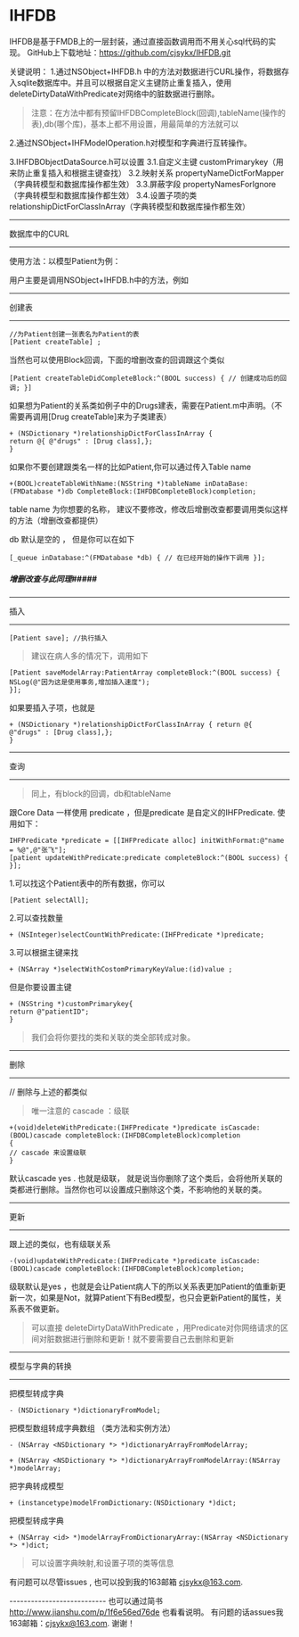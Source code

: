 # IHFDB

IHFDB是基于FMDB上的一层封装，通过直接函数调用而不用关心sql代码的实现。
GitHub上下载地址：https://github.com/cjsykx/IHFDB.git

关键说明：
1.通过NSObject+IHFDB.h 中的方法对数据进行CURL操作，将数据存入sqlite数据库中。并且可以根据自定义主键防止重复插入，使用deleteDirtyDataWithPredicate对网络中的脏数据进行删除。

>注意：在方法中都有预留IHFDBCompleteBlock(回调),tableName(操作的表),db(哪个库)，基本上都不用设置，用最简单的方法就可以

2.通过NSObject+IHFModelOperation.h对模型和字典进行互转操作。

3.IHFDBObjectDataSource.h可以设置
3.1.自定义主键 customPrimarykey（用来防止重复插入和根据主键查找）
3.2.映射关系 propertyNameDictForMapper（字典转模型和数据库操作都生效）
3.3.屏蔽字段 propertyNamesForIgnore（字典转模型和数据库操作都生效）
3.4.设置子项的类 relationshipDictForClassInArray（字典转模型和数据库操作都生效）
****
数据库中的CURL
****

使用方法：以模型Patient为例：

用户主要是调用NSObject+IHFDB.h中的方法，例如

****
创建表
****

```
//为Patient创建一张表名为Patient的表
[Patient createTable] ;

```
当然也可以使用Block回调，下面的增删改查的回调跟这个类似
```
[Patient createTableDidCompleteBlock:^(BOOL success) { // 创建成功后的回调; }]
```

如果想为Patient的关系类如例子中的Drugs建表，需要在Patient.m中声明。（不需要再调用[Drug createTable]来为子类建表） 
```
+ (NSDictionary *)relationshipDictForClassInArray {
return @{ @"drugs" : [Drug class],};
}
```

如果你不要创建跟类名一样的比如Patient,你可以通过传入Table name
```
+(BOOL)createTableWithName:(NSString *)tableName inDataBase:(FMDatabase *)db CompleteBlock:(IHFDBCompleteBlock)completion;
```

table name 为你想要的名称， 建议不要修改，修改后增删改查都要调用类似这样的方法（增删改查都提供）

db 默认是空的 ， 但是你可以在如下
```
[_queue inDatabase:^(FMDatabase *db) { // 在已经开始的操作下调用 }];
```
##### 增删改查与此同理#####


****
插入 
****

```
[Patient save]; //执行插入
```

> 建议在病人多的情况下，调用如下

```
[Patient saveModelArray:PatientArray completeBlock:^(BOOL success) {
NSLog(@"因为这是使用事务,增加插入速度"); 
}];
```
如果要插入子项，也就是
```
+ (NSDictionary *)relationshipDictForClassInArray { return @{ 
@"drugs" : [Drug class],}; 
}
```

****
查询
****


> 同上，有block的回调，db和tableName

跟Core Data 一样使用 predicate ，但是predicate 是自定义的IHFPredicate. 使用如下：
```
IHFPredicate *predicate = [[IHFPredicate alloc] initWithFormat:@"name = %@",@"张飞"]; 
[patient updateWithPredicate:predicate completeBlock:^(BOOL success) { }];
```

1.可以找这个Patient表中的所有数据，你可以
```
[Patient selectAll]; 
```
2.可以查找数量
```
+ (NSInteger)selectCountWithPredicate:(IHFPredicate *)predicate;
```
3.可以根据主键来找
```
+ (NSArray *)selectWithCostomPrimaryKeyValue:(id)value ;
```
但是你要设置主键
```
+ (NSString *)customPrimarykey{
return @"patientID";
}
```

> 我们会将你要找的类和关联的类全部转成对象。

****
删除
****

// 删除与上述的都类似
> 唯一注意的 cascade ：级联
```
+(void)deleteWithPredicate:(IHFPredicate *)predicate isCascade:(BOOL)cascade completeBlock:(IHFDBCompleteBlock)completion
{
// cascade 来设置级联
}
```

默认cascade yes . 也就是级联， 就是说当你删除了这个类后，会将他所关联的类都进行删除。当然你也可以设置成只删除这个类，不影响他的关联的类。

****
更新 
****


跟上述的类似，也有级联关系 
```
-(void)updateWithPredicate:(IHFPredicate *)predicate isCascade:(BOOL)cascade completeBlock:(IHFDBCompleteBlock)completion;
```
级联默认是yes ，也就是会让Patient病人下的所以关系表更加Patient的值重新更新一次，如果是Not，就算Patient下有Bed模型，也只会更新Patient的属性，关系表不做更新。


> 可以直接 deleteDirtyDataWithPredicate ，用Predicate对你网络请求的区间对脏数据进行删除和更新！就不要需要自己去删除和更新

****
模型与字典的转换
****

把模型转成字典
```
- (NSDictionary *)dictionaryFromModel;
```


把模型数组转成字典数组 （类方法和实例方法）
```
- (NSArray <NSDictionary *> *)dictionaryArrayFromModelArray;
```
```
+ (NSArray <NSDictionary *> *)dictionaryArrayFromModelArray:(NSArray *)modelArray;
```

把字典转成模型
```
+ (instancetype)modelFromDictionary:(NSDictionary *)dict;
```

把模型转成字典
```
+ (NSArray <id> *)modelArrayFromDictionaryArray:(NSArray <NSDictionary *> *)dict;
```
> 可以设置字典映射,和设置子项的类等信息

有问题可以尽管issues , 也可以投到我的163邮箱 cjsykx@163.com.


--------------------------- 也可以通过简书 http://www.jianshu.com/p/1f6e56ed76de 也看看说明。
有问题的话assues我163邮箱：cjsykx@163.com. 谢谢！



